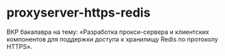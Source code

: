 # proxyserver-https-redis
ВКР бакалавра на тему: «Разработка прокси-сервера и клиентских компонентов для поддержки доступа к хранилищу Redis по протоколу HTTPS». 
